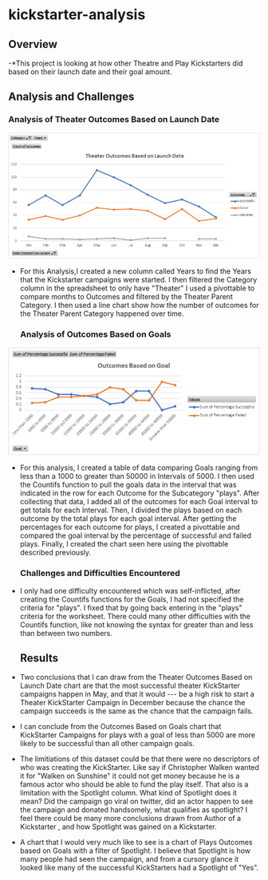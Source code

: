 # kickstarter-analysis
  ## Overview
-*This project is looking at how other Theatre and Play Kickstarters did based on their launch date and their goal amount.

  ## Analysis and Challenges
  
   ### Analysis of  Theater Outcomes Based on Launch Date
![Theater_Outcomes_vs_Launch.png](https://github.com/AWTENN/kickstarter-analysis/blob/main/Theater_Outcomes_vs_Launch.png)

- For this Analysis,I created a new column called Years to find the Years that the Kickstarter campaigns were started. I then filtered the Category column in the spreadsheet to only have "Theater"  I used a pivottable to compare months to Outcomes and filtered by the Theater Parent Category. I then used a line chart show how the number of outcomes for the Theater Parent Category happened over time. 
          
   ### Analysis of Outcomes Based on Goals
 ![Plays Outcomes_vs_Goals Final.png](https://github.com/AWTENN/kickstarter-analysis/blob/main/Plays%20Outcomes_vs_Goals%20Final.png)
 
- For this analysis, I created a table of data comparing Goals ranging from less than a 1000 to greater than 50000 in Intervals of 5000. I then used the Countifs function to pull the goals data in the interval that was indicated in the row for each Outcome for the Subcategory "plays". After collecting that data, I added all of the outcomes for each Goal interval to get totals for each Interval. Then, I divided the plays based on each outcome by the total plays for each goal interval. After getting the percentages for each outcome for plays, I created a pivottable and compared the goal interval by the percentage of successful and failed plays. Finally, I created the chart seen here using the pivottable described previously.
          
   ### Challenges and Difficulties Encountered
- I only had one difficulty encountered which was self-inflicted, after creating the Countifs functions for the Goals, I had not specified the criteria for "plays". I fixed that by going back entering in the "plays" criteria for the worksheet. There could many other difficulties with the Countifs function, like not knowing the syntax for greater than and less than between two numbers. 
         
  ## Results
   
- Two conclusions that I can draw from the Theater Outcomes Based on Launch Date chart are that the most successful theater KickStarter campaigns happen in May, and that  it would ---  be a high risk to start a Theater KickStarter Campaign in December because the chance the campaign succeeds is the same as the chance that the campaign fails.
 
- I can conclude from the Outcomes Based on Goals chart that KickStarter Campaigns for plays with a goal of less than 5000 are more likely to be successful than all other campaign goals.

- The limitiations of this dataset could be that there were no descriptors of who was creating the KickStarter. Like say if Christopher Walken wanted it for "Walken on Sunshine" it could not get money because he is a famous actor who should be able to fund the play itself. That also is a limitation with the Spotlight column. What kind of Spotlight does it mean? Did the campaign go viral on twitter, did an actor happen to see the campaign and donated handsomely, what qualifies as spotlight? I feel there could be many more conclusions drawn from Author of a Kickstarter , and how Spotlight was gained on a  Kickstarter.

- A chart that I would very much like to see is a chart of Plays Outcomes based on Goals with a filter of Spotlight. I believe that Spotlight is how many people had seen the campaign, and from a cursory glance it looked like many of the successful KickStarters had a Spotlight of "Yes".

      
      
          
          
      

